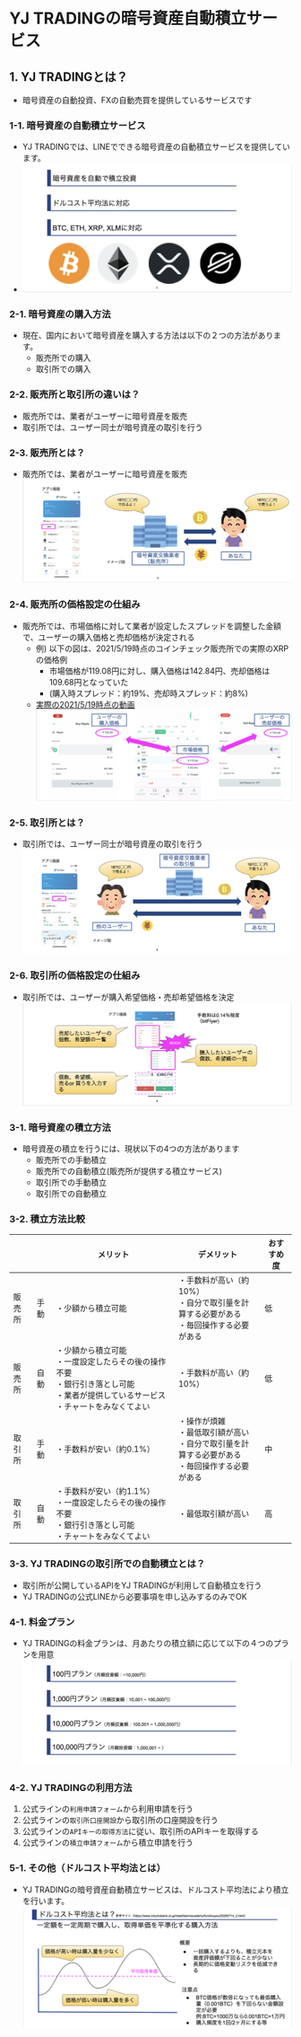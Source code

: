 # YJ TRADINGの暗号資産自動積立サービス

## 1. YJ TRADINGとは？
 - 暗号資産の自動投資、FXの自動売買を提供しているサービスです

### 1-1. 暗号資産の自動積立サービス
- YJ TRADINGでは、LINEでできる暗号資産の自動積立サービスを提供しています。
- ![](../sd/11.png)


### 2-1. 暗号資産の購入方法
 - 現在、国内において暗号資産を購入する方法は以下の２つの方法があります。
    - 販売所での購入
    - 取引所での購入 

### 2-2. 販売所と取引所の違いは？
- 販売所では、業者がユーザーに暗号資産を販売
- 取引所では、ユーザー同士が暗号資産の取引を行う

### 2-3. 販売所とは？
- 販売所では、業者がユーザーに暗号資産を販売
 ![](../sd/12.png)

### 2-4. 販売所の価格設定の仕組み
- 販売所では、市場価格に対して業者が設定したスプレッドを調整した金額で、ユーザーの購入価格と売却価格が決定される
    - 例) 以下の図は、2021/5/19時点のコインチェック販売所での実際のXRPの価格例
        - 市場価格が119.08円に対し、購入価格は142.84円、売却価格は109.68円となっていた
        - (購入時スプレッド：約19%、売却時スプレッド：約8%)
    - [実際の2021/5/19時点の動画](https://www.youtube.com/watch?v=99hzT0RrZE0)
![](../sd/13.png)

### 2-5. 取引所とは？
- 取引所では、ユーザー同士が暗号資産の取引を行う
 ![](../sd/17.png)

### 2-6. 取引所の価格設定の仕組み
- 取引所では、ユーザーが購入希望価格・売却希望価格を決定
![](../sd/14.png)

### 3-1. 暗号資産の積立方法
- 暗号資産の積立を行うには、現状以下の4つの方法があります
    - 販売所での手動積立
    - 販売所での自動積立(販売所が提供する積立サービス)
    - 取引所での手動積立
    - 取引所での自動積立

### 3-2. 積立方法比較
| | | メリット | デメリット | おすすめ度 |
| --- | --- | --- | --- | --- |
| 販売所 | 手動 | ・少額から積立可能 | ・手数料が高い（約10%） <br> ・自分で取引量を計算する必要がある <br> ・毎回操作する必要がある | 低
| 販売所 | 自動 | ・少額から積立可能 <br> ・一度設定したらその後の操作不要 <br> ・銀行引き落とし可能 <br> ・業者が提供しているサービス ・チャートをみなくてよい| ・手数料が高い（約10%） | 低
| 取引所 | 手動 | ・手数料が安い（約0.1%） | ・操作が煩雑 <br> ・最低取引額が高い <br> ・自分で取引量を計算する必要がある <br> ・毎回操作する必要がある | 中
| 取引所 | 自動 | ・手数料が安い（約1.1%） <br> ・一度設定したらその後の操作不要 <br>・銀行引き落とし可能 <br> ・チャートをみなくてよい| ・最低取引額が高い | 高

### 3-3. YJ TRADINGの取引所での自動積立とは？
 - 取引所が公開しているAPIをYJ TRADINGが利用して自動積立を行う
 - YJ TRADINGの公式LINEから必要事項を申し込みするのみでOK

### 4-1. 料金プラン
- YJ TRADINGの料金プランは、月あたりの積立額に応じて以下の４つのプランを用意
![](../sd/15.png)

### 4-2. YJ TRADINGの利用方法

1. 公式ラインの`利用申請フォーム`から利用申請を行う
2. 公式ラインの`取引所口座開設`から取引所の口座開設を行う
3. 公式ラインの`APIキーの取得方法`に従い、取引所のAPIキーを取得する
4. 公式ラインの`積立申請フォーム`から積立申請を行う

### 5-1. その他（ドルコスト平均法とは）
- YJ TRADINGの暗号資産自動積立サービスは、ドルコスト平均法により積立を行います。
![](../sd/16.png)

<!-- ### [スライド版](https://docs.google.com/presentation/d/11zJOuDIY4rnXxF-ah0KlZXpBJH_r4rjDLheRRZflD30/edit?usp=sharing) -->